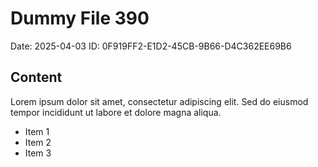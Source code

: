 # Dummy File 390

Date: 2025-04-03
ID: 0F919FF2-E1D2-45CB-9B66-D4C362EE69B6

## Content

Lorem ipsum dolor sit amet, consectetur adipiscing elit.
Sed do eiusmod tempor incididunt ut labore et dolore magna aliqua.

* Item 1
* Item 2
* Item 3

